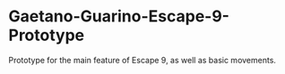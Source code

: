 # Gaetano-Guarino-Escape-9-Prototype
Prototype for the main feature of Escape 9, as well as basic movements.
